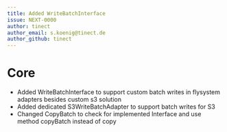 ```yaml
---
title: Added WriteBatchInterface
issue: NEXT-0000
author: tinect
author_email: s.koenig@tinect.de
author_github: tinect
---
```


# Core

* Added WriteBatchInterface to support custom batch writes in flysystem adapters besides custom s3 solution
* Added dedicated S3WriteBatchAdapter to support batch writes for S3
* Changed CopyBatch to check for implemented Interface and use method copyBatch instead of copy


